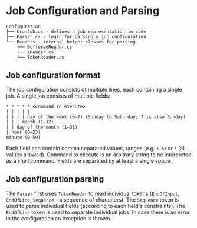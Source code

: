 # Job Configuration and Parsing

```text
Configuration
├── CronJob.cs - defines a job representation in code
├── Parser.cs - logic for parsing a job configuration
└── Readers - internal helper classes for parsing
    ├── BufferedReader.cs
    ├── IReader.cs
    └── TokenReader.cs
```

## Job configuration format

The job configuration consists of multiple lines, each containing a single job.
A single job consists of multiple fields:

```text
* * * * * <command to execute>
| | | | |
| | | | day of the week (0–7) (Sunday to Saturday; 7 is also Sunday)
| | | month (1–12)
| | day of the month (1–31)
| hour (0–23)
minute (0–59)
```

Each field can contain comma separated values, ranges (e.g. `1-5`) or `*` (all values allowed).
Command to execute is an arbitrary string to be interpreted as a shell command.
Fields are separated by at least a single space.

## Job configuration parsing

The `Parser` first uses `TokenReader` to read individual tokens (`EndOfInput`, `EndOfLine`, `Sequence` - a sequence of characters).
The `Sequence` token is used to parse individual fields (according to each field's constraints).
The `EndOfLine` token is used to separate individual jobs.
In case there is an error in the configuration an exception is thrown.
